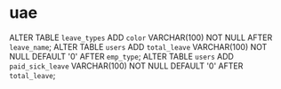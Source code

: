# uae 
ALTER TABLE `leave_types` ADD `color` VARCHAR(100) NOT NULL AFTER `leave_name`; 
ALTER TABLE `users` ADD `total_leave` VARCHAR(100) NOT NULL DEFAULT '0' AFTER `emp_type`;
ALTER TABLE `users` ADD `paid_sick_leave` VARCHAR(100) NOT NULL DEFAULT '0' AFTER `total_leave`;